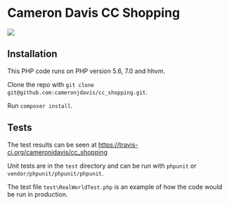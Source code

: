 # Cameron Davis CC Shopping

<img src="https://travis-ci.org/cameronjdavis/cc_shopping.svg?branch=master">

## Installation

This PHP code runs on PHP version 5.6, 7.0 and hhvm.

Clone the repo with `git clone git@github.com:cameronjdavis/cc_shopping.git`.

Run `composer install`.

## Tests

The test results can be seen at https://travis-ci.org/cameronjdavis/cc_shopping

Unit tests are in the `test` directory and can be run with `phpunit` or `vendor/phpunit/phpunit/phpunit`.

The test file `test\RealWorldTest.php` is an example of how the code would be run in production.